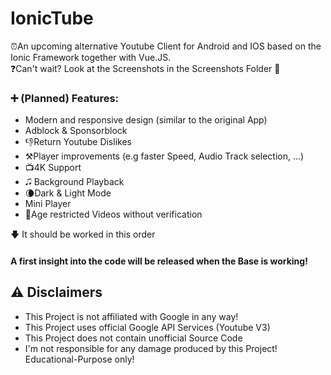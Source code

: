 # IonicTube

⏰An upcoming alternative Youtube Client for Android and IOS based on the Ionic Framework together with Vue.JS.  
❓Can't wait? Look at the Screenshots in the Screenshots Folder 📁

### ➕ (Planned) Features:
- Modern and responsive design (similar to the original App)
- Adblock & Sponsorblock
- 👎Return Youtube Dislikes
- ⚒Player improvements (e.g faster Speed, Audio Track selection, ...)
- 📺4K Support
- 🎜 Background Playback
- 🌘Dark & Light Mode
- Mini Player
- 🔞Age restricted Videos without verification

🡇 It should be worked in this order

#### A first insight into the code will be released when the Base is working!


## ⚠ Disclaimers
- This Project is not affiliated with Google in any way!
- This Project uses official Google API Services (Youtube V3)
- This Project does not contain unofficial Source Code
- I'm not responsible for any damage produced by this Project! Educational-Purpose only!
